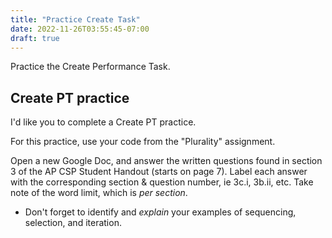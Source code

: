 ```yaml
---
title: "Practice Create Task"
date: 2022-11-26T03:55:45-07:00
draft: true
---
```


Practice the Create Performance Task.
<!--more-->

## Create PT practice

I'd like you to complete a Create PT practice.

For this practice, use your code from the "Plurality" assignment.

Open a new Google Doc, and answer the written questions found in section 3 of the AP CSP Student Handout (starts on page 7). Label each answer with the corresponding section & question number, ie 3c.i, 3b.ii, etc. Take note of the word limit, which is *per section*.

* Don't forget to identify and *explain* your examples of sequencing, selection, and iteration.
